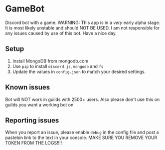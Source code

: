 # GameBot
Discord bot with a game.
WARNING: This app is in a *very* early alpha stage.
It is most likely unstable and should NOT BE USED.
I am not responsible for any issues caused by use of this bot.
Have a nice day.

## Setup
1. Install MongoDB from mongodb.com
2. Use `pip` to install `discord.js`, `mongodb` and `fs`
3. Update the values in `config.json` to match your desired settings.

## Known issues
Bot will NOT work in guilds with 2500+ users. Also please don't use this on guilds you want a working bot on

## Reporting issues
When you report an issue, please enable `debug` in the config file and post a pastebin link to the text in your console.
MAKE SURE YOU REMOVE YOUR TOKEN FROM THE LOGS!!!!
